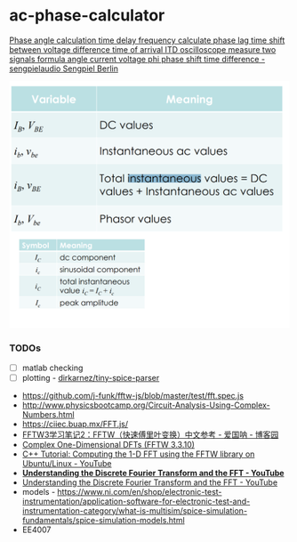 # ac-phase-calculator
[Phase angle calculation time delay frequency calculate phase lag time shift between voltage difference time of arrival ITD oscilloscope measure two signals formula angle current voltage phi phase shift time difference - sengpielaudio Sengpiel Berlin](https://sengpielaudio.com/calculator-timedelayphase.htm)

![](./394358342-a2bef090-25ae-47ed-b524-299a000086f6.png)

### TODOs
- [ ] matlab checking
- [ ] plotting
      - [dirkarnez/tiny-spice-parser](https://github.com/dirkarnez/tiny-spice-parser)

- https://github.com/j-funk/fftw-js/blob/master/test/fft.spec.js
- http://www.physicsbootcamp.org/Circuit-Analysis-Using-Complex-Numbers.html
- https://ciiec.buap.mx/FFT.js/
- [FFTW3学习笔记2：FFTW（快速傅里叶变换）中文参考 - 爱国呐 - 博客园](https://www.cnblogs.com/aiguona/p/9407425.html)
- [Complex One-Dimensional DFTs (FFTW 3.3.10)](https://www.fftw.org/doc/Complex-One_002dDimensional-DFTs.html)
- [C++ Tutorial: Computing the 1-D FFT using the FFTW library on Ubuntu/Linux - YouTube](https://www.youtube.com/watch?v=CMyG4hsKCJo)
- [**Understanding the Discrete Fourier Transform and the FFT - YouTube**](https://www.youtube.com/watch?v=QmgJmh2I3Fw)
- [Understanding the Discrete Fourier Transform and the FFT - YouTube](https://www.youtube.com/watch?v=QmgJmh2I3Fw)
- models
      - https://www.ni.com/en/shop/electronic-test-instrumentation/application-software-for-electronic-test-and-instrumentation-category/what-is-multisim/spice-simulation-fundamentals/spice-simulation-models.html
- EE4007
